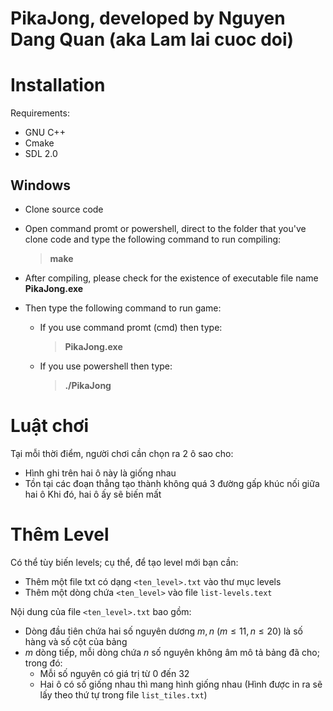 # PikaJong, developed by Nguyen Dang Quan (aka Lam lai cuoc doi)

# Installation

Requirements:
- GNU C++
- Cmake
- SDL 2.0

## Windows

- Clone source code
- Open command promt or powershell, direct to the folder that you've clone code and type the following command to run compiling:

    >**make**
- After compiling, please check for the existence of executable file name **PikaJong.exe**
- Then type the following command to run game:
    - If you use command promt (cmd) then type:
        >**PikaJong.exe**
    - If you use powershell then type:
        >**./PikaJong**

# Luật chơi

Tại mỗi thời điểm, người chơi cần chọn ra 2 ô sao cho:
- Hình ghi trên hai ô này là giống nhau
- Tồn tại các đoạn thẳng tạo thành không quá 3 đường gấp khúc nối giữa hai ô
Khi đó, hai ô ấy sẽ biến mất

# Thêm Level

Có thể tùy biến levels; cụ thể, để tạo level mới bạn cần:
- Thêm một file txt có dạng `<ten_level>.txt` vào thư mục levels
- Thêm một dòng chứa `<ten_level>` vào file `list-levels.text`

Nội dung của file `<ten_level>.txt` bao gồm:
- Dòng đầu tiên chứa hai số nguyên dương $m, n$ ($m\le 11, n\le 20$) là số hàng và số cột của bảng
- $m$ dòng tiếp, mỗi dòng chứa $n$ số nguyên không âm mô tả bảng đã cho; trong đó:
    - Mỗi số nguyên có giá trị từ $0$ đến $32$
    - Hai ô có số giống nhau thì mang hình giống nhau (Hình được in ra sẽ lấy theo thứ tự trong file `list_tiles.txt`)